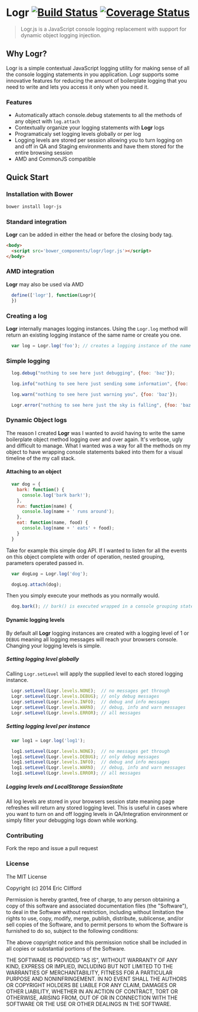 # Logr [![Build Status](https://travis-ci.org/eclifford/logr.svg?branch=master)](https://travis-ci.org/eclifford/logr) [![Coverage Status](https://img.shields.io/coveralls/eclifford/logr.svg)](https://coveralls.io/r/eclifford/responsify?branch=master)

> Logr.js is a JavaScript console logging replacement with support for dynamic object logging injection.

## Why Logr?

Logr is a simple contextual JavaScript logging utility for making sense of all the console logging statements
in you application. Logr supports some innovative features for reducing the amount of boilerplate logging
that you need to write and lets you access it only when you need it.

### Features

- Automatically attach console.debug statements to all the methods of any object with `log.attach`
- Contextually organize your logging statements with **Logr** logs
- Programaticaly set logging levels globally or per log
- Logging levels are stored per session allowing you to turn logging on and off in QA and Staging environments and have them stored for the
entire browsing session
- AMD and CommonJS compatible

## Quick Start

### Installation with Bower

```bash
bower install logr-js
```

### Standard integration

**Logr** can be added in either the head or before the closing body tag.

```html
<body>
  <script src='bower_components/logr/logr.js'></script>
</body>
```

### AMD integration

**Logr** may also be used via AMD

```js
  define(['logr'], function(Logr){
  })
```

### Creating a log

**Logr** internally manages logging instances. Using the `Logr.log` method will
return an existing logging instance of the same name or create you one.

```js
  var log = Logr.log('foo'); // creates a logging instance of the name foo
```

### Simple logging

```js
  log.debug("nothing to see here just debugging", {foo: 'baz'});
```

```js
  log.info("nothing to see here just sending some information", {foo: 'baz'});
```

```js
  log.warn("nothing to see here just warning you", {foo: 'baz'});
```

```js
  Logr.error("nothing to see here just the sky is falling", {foo: 'baz'});
```

### Dynamic Object logs

The reason I created **Logr** was I wanted to avoid having to write the same boilerplate
object method logging over and over again. It's verbose, ugly and difficult to manage. What I
wanted was a way for all the methods on my object to have wrapping console statements
baked into them for a visual timeline of the my call stack.

#### Attaching to an object

```js
  var dog = {
    bark: function() {
      console.log('bark bark!');
    },
    run: function(name) {
      console.log(name + ' runs around');
    },
    eat: function(name, food) {
      console.log(name + ' eats' + food);
    }  
  }
```

Take for example this simple dog API. If I wanted to listen for all the events on this object
complete with order of operation, nested grouping, parameters operated passed in.

```js
  var dogLog = Logr.log('dog');

  dogLog.attach(dog);
```

Then you simply execute your methods as you normally would.

```js
  dog.bark(); // bark() is executed wrapped in a console grouping statement
```

#### Dynamic logging levels

By default all **Logr** logging instances are created with a logging level of 1 or `DEBUG` meaning all
logging messages will reach your browsers console. Changing your logging levels is simple.

##### Setting logging level globally

Calling `Logr.setLevel` will apply the supplied level to each stored logging instance.

```js
  Logr.setLevel(Logr.levels.NONE);  // no messages get through
  Logr.setLevel(Logr.levels.DEBUG); // only debug messages
  Logr.setLevel(Logr.levels.INFO);  // debug and info messages
  Logr.setLevel(Logr.levels.WARN);  // debug, info and warn messages
  Logr.setLevel(Logr.levels.ERROR); // all messages
```

##### Setting logging level per instance

```js
  var log1 = Logr.log('log1');

  log1.setLevel(Logr.levels.NONE);  // no messages get through
  log1.setLevel(Logr.levels.DEBUG); // only debug messages
  log1.setLevel(Logr.levels.INFO);  // debug and info messages
  log1.setLevel(Logr.levels.WARN);  // debug, info and warn messages
  log1.setLevel(Logr.levels.ERROR); // all messages
```

##### Logging levels and LocalStorage SessionState

All log levels are stored in your browsers session state meaning page refreshes will
return any stored logging level. This is useful in cases where you want to turn on and off
logging levels in QA/Integration environment or simply filter your debugging logs down while
working.

### Contributing

Fork the repo and issue a pull request

### License

The MIT License

Copyright (c) 2014 Eric Clifford

Permission is hereby granted, free of charge, to any person obtaining a copy
of this software and associated documentation files (the "Software"), to deal
in the Software without restriction, including without limitation the rights
to use, copy, modify, merge, publish, distribute, sublicense, and/or sell
copies of the Software, and to permit persons to whom the Software is
furnished to do so, subject to the following conditions:

The above copyright notice and this permission notice shall be included in
all copies or substantial portions of the Software.

THE SOFTWARE IS PROVIDED "AS IS", WITHOUT WARRANTY OF ANY KIND, EXPRESS OR
IMPLIED, INCLUDING BUT NOT LIMITED TO THE WARRANTIES OF MERCHANTABILITY,
FITNESS FOR A PARTICULAR PURPOSE AND NONINFRINGEMENT. IN NO EVENT SHALL THE
AUTHORS OR COPYRIGHT HOLDERS BE LIABLE FOR ANY CLAIM, DAMAGES OR OTHER
LIABILITY, WHETHER IN AN ACTION OF CONTRACT, TORT OR OTHERWISE, ARISING FROM,
OUT OF OR IN CONNECTION WITH THE SOFTWARE OR THE USE OR OTHER DEALINGS IN
THE SOFTWARE.
